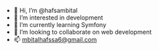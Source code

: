 - 👋 Hi, I’m @hafsambital
- 👀 I’m interested in development
- 🌱 I’m currently learning Symfony
- 💞️ I’m looking to collaborate on web development 
- 📫 mbitalhafssa6@gmail.com

<!---
hafsambital/hafsambital is a ✨ special ✨ repository because its `README.md` (this file) appears on your GitHub profile.
You can click the Preview link to take a look at your changes.
--->
